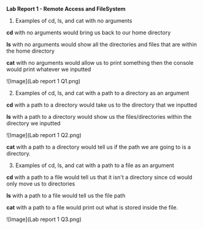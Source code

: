 **Lab Report 1 - Remote Access and FileSystem**

1. Examples of cd, ls, and cat with no arguments
   
**cd** with no arguments would bring us back to our home directory

**ls** with no arguments would show all the directories and files that are within the home directory

**cat** with no arguments would allow us to print something then the console would print whatever we inputted

![Image](Lab report 1 Q1.png)

2. Examples of cd, ls, and cat with a path to a directory as an argument

**cd** with a path to a directory would take us to the directory that we inputted

**ls** with a path to a directory would show us the files/directories within the directory we inputted

![Image](Lab report 1 Q2.png)

**cat** with a path to a directory would tell us if the path we are going to is a directory.

3. Examples of cd, ls, and cat with a path to a file as an argument

**cd** with a path to a file would tell us that it isn't a directory since cd would only move us to directories

**ls** with a path to a file would tell us the file path

**cat** with a path to a file would print out what is stored inside the file.

![Image](Lab report 1 Q3.png)


